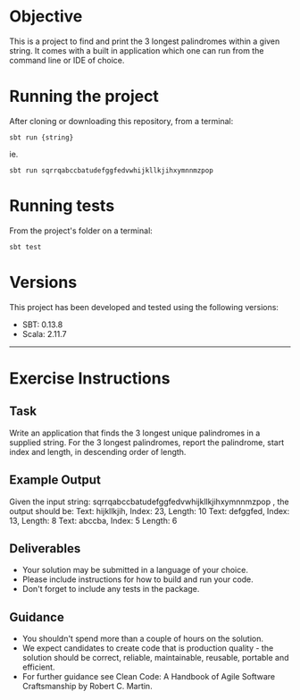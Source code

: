 # Objective

This is a project to find and print the 3 longest palindromes within a given string. It comes with a built in application which one can run from the command line or IDE of choice.

# Running the project

After cloning or downloading this repository, from a terminal:

`sbt run {string}`

ie.

`sbt run sqrrqabccbatudefggfedvwhijkllkjihxymnnmzpop`

# Running tests

From the project's folder on a terminal:

`sbt test`

# Versions
This project has been developed and tested using the following versions:

- SBT: 0.13.8
- Scala: 2.11.7

---

# Exercise Instructions

## Task
Write an application that finds the 3 longest unique palindromes in a supplied string. For the 3 longest palindromes, report the palindrome, start index and length, in descending order of length.

## Example Output
Given the input string: sqrrqabccbatudefggfedvwhijkllkjihxymnnmzpop , the output should be:
 Text: hijkllkjih, Index: 23, Length: 10
 Text: defggfed, Index: 13, Length: 8
 Text: abccba, Index: 5 Length: 6
 
## Deliverables
- Your solution may be submitted in a language of your choice. 
- Please include instructions for how to build and run your code. 
- Don't forget to include any tests in the package.

## Guidance
- You shouldn't spend more than a couple of hours on the solution.
- We expect candidates to create code that is production quality - the solution should be correct, reliable, maintainable, reusable, portable and efficient.
- For further guidance see Clean Code: A Handbook of Agile Software Craftsmanship by Robert C. Martin.